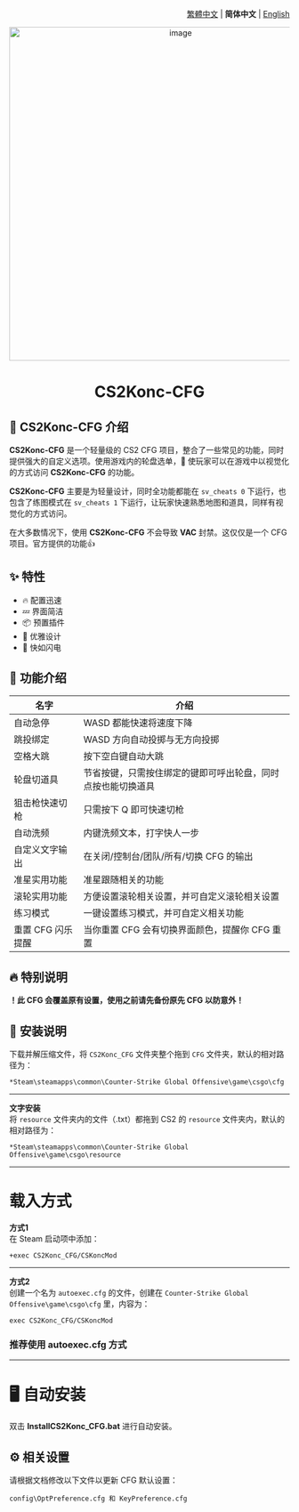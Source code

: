 <div align="right">

[繁體中文](../README.md) | **简体中文** | [English](./README.en.md)

</div>

<div align="center">
    <img src="https://github.com/Yunkong-ouo/CS2Konc_CFG/blob/main/github/image/ditou.jpg" alt="image" width="600">
</div>

<h1 align="center">CS2Konc-CFG</h1>

## 💼 CS2Konc-CFG 介绍
**CS2Konc-CFG** 是一个轻量级的 CS2 CFG 项目，整合了一些常见的功能，同时提供强大的自定义选项。使用游戏内的轮盘选单，🚀 使玩家可以在游戏中以视觉化的方式访问 **CS2Konc-CFG** 的功能。

**CS2Konc-CFG** 主要是为轻量设计，同时全功能都能在 `sv_cheats 0` 下运行，也包含了练图模式在 `sv_cheats 1` 下运行，让玩家快速熟悉地图和道具，同样有视觉化的方式访问。

在大多数情况下，使用 **CS2Konc-CFG** 不会导致 **VAC** 封禁。这仅仅是一个 CFG 项目。官方提供的功能👍

## ✨ 特性
- 🔥 配置迅速
- 💤 界面简洁
- 📦 预置插件
- 🧹 优雅设计
- 🚀 快如闪电

## 📝 功能介绍
| 名字                      | 介绍                                   |
|------------------------- |----------------------------------------|
| 自动急停                  | WASD 都能快速将速度下降              |
| 跳投绑定                  | WASD 方向自动投掷与无方向投掷      |
| 空格大跳                  | 按下空白键自动大跳                    |
| 轮盘切道具                | 节省按键，只需按住绑定的键即可呼出轮盘，同时点按也能切换道具 |
| 狙击枪快速切枪            | 只需按下 Q 即可快速切枪              |
| 自动洗频                  | 内键洗频文本，打字快人一步            |
| 自定义文字输出            | 在关闭/控制台/团队/所有/切换 CFG 的输出 |
| 准星实用功能              | 准星跟随相关的功能                    |
| 滚轮实用功能              | 方便设置滚轮相关设置，并可自定义滚轮相关设置 |
| 练习模式                  | 一键设置练习模式，并可自定义相关功能  |
| 重置 CFG 闪乐提醒         | 当你重置 CFG 会有切换界面颜色，提醒你 CFG 重置 |

## 🔥 特别说明
**！此 CFG 会覆盖原有设置，使用之前请先备份原先 CFG 以防意外！**

## 🚀 安装说明
下载并解压缩文件，将 `CS2Konc_CFG` 文件夹整个拖到 `CFG` 文件夹，默认的相对路径为：
```
*Steam\steamapps\common\Counter-Strike Global Offensive\game\csgo\cfg
```

---

**文字安装**<br>
将 `resource` 文件夹内的文件（.txt）都拖到 CS2 的 `resource` 文件夹内，默认的相对路径为：
```
*Steam\steamapps\common\Counter-Strike Global Offensive\game\csgo\resource
```

---

<h1>载入方式</h1>

**方式1**  
在 Steam 启动项中添加：
```
+exec CS2Konc_CFG/CSKoncMod
```

---

**方式2**  
创建一个名为 `autoexec.cfg` 的文件，创建在 `Counter-Strike Global Offensive\game\csgo\cfg` 里，内容为：
```
exec CS2Konc_CFG/CSKoncMod
```
### **推荐使用 autoexec.cfg 方式**

---

<h1>🖥️ 自动安装</h1>

双击 **InstallCS2Konc_CFG.bat** 进行自动安装。

## ⚙️ 相关设置
请根据文档修改以下文件以更新 CFG 默认设置：
```
config\OptPreference.cfg 和 KeyPreference.cfg
```
